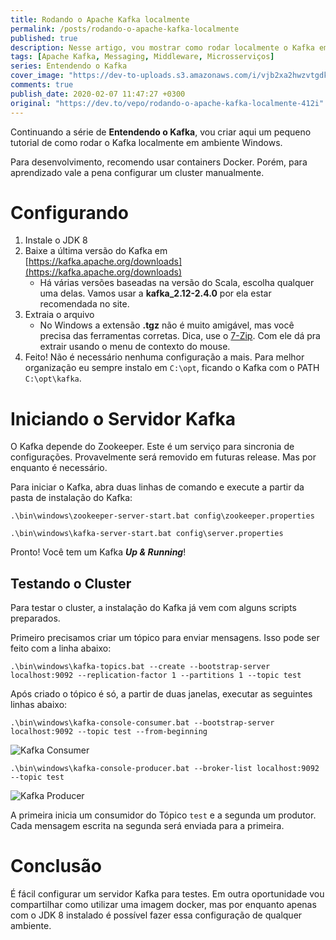 ```yaml
---
title: Rodando o Apache Kafka localmente
permalink: /posts/rodando-o-apache-kafka-localmente
published: true
description: Nesse artigo, vou mostrar como rodar localmente o Kafka em uma Máquina Windows.
tags: [Apache Kafka, Messaging, Middleware, Microsserviços]
series: Entendendo o Kafka
cover_image: "https://dev-to-uploads.s3.amazonaws.com/i/vjb2xa2hwzvtgdks1x9v.png"
comments: true
publish_date: 2020-02-07 11:47:27 +0300
original: "https://dev.to/vepo/rodando-o-apache-kafka-localmente-412i"
---
```


Continuando a série de **Entendendo o Kafka**, vou criar aqui um pequeno tutorial de como rodar o Kafka localmente em ambiente Windows. 

Para desenvolvimento, recomendo usar containers Docker. Porém, para aprendizado vale a pena configurar um cluster manualmente.

# Configurando

1. Instale o JDK 8
2. Baixe a última versão do Kafka em [https://kafka.apache.org/downloads](https://kafka.apache.org/downloads)
   * Há várias versões baseadas na versão do Scala, escolha qualquer uma delas. Vamos usar a **kafka_2.12-2.4.0** por ela estar recomendada no site.
3. Extraia o arquivo
   * No Windows a extensão **.tgz** não é muito amigável, mas você precisa das ferramentas corretas. Dica, use o [7-Zip](https://www.7-zip.org/). Com ele dá pra extrair usando o menu de contexto do mouse. 
4. Feito! Não é necessário nenhuma configuração a mais. Para melhor organização eu sempre instalo em `C:\opt`, ficando o Kafka com o PATH `C:\opt\kafka`.


# Iniciando o Servidor Kafka

O Kafka depende do Zookeeper. Este é um serviço para sincronia de configurações. Provavelmente será removido em futuras release. Mas por enquanto é necessário.

Para iniciar o Kafka, abra duas linhas de comando e execute a partir da pasta de instalação do Kafka:

```
.\bin\windows\zookeeper-server-start.bat config\zookeeper.properties
```

```
.\bin\windows\kafka-server-start.bat config\server.properties
```

Pronto! Você tem um Kafka **_Up & Running_**!

## Testando o Cluster

Para testar o cluster, a instalação do Kafka já vem com alguns scripts preparados. 

Primeiro precisamos criar um tópico para enviar mensagens. Isso pode ser feito com a linha abaixo:

```
.\bin\windows\kafka-topics.bat --create --bootstrap-server localhost:9092 --replication-factor 1 --partitions 1 --topic test
```

Após criado o tópico é só, a partir de duas janelas, executar as seguintes linhas abaixo:

```
.\bin\windows\kafka-console-consumer.bat --bootstrap-server localhost:9092 --topic test --from-beginning
```

![Kafka Consumer](https://dev-to-uploads.s3.amazonaws.com/i/x6zzoik8zb1a66ytivow.png)

```
.\bin\windows\kafka-console-producer.bat --broker-list localhost:9092 --topic test
```

![Kafka Producer](https://dev-to-uploads.s3.amazonaws.com/i/3plxrkla0kra0g7ga46p.png)

A primeira inicia um consumidor do Tópico `test` e a segunda um produtor. Cada mensagem escrita na segunda será enviada para a primeira.


# Conclusão

É fácil configurar um servidor Kafka para testes. Em outra oportunidade vou compartilhar como utilizar uma imagem docker, mas por enquanto apenas com o JDK 8 instalado é possível fazer essa configuração de qualquer ambiente.